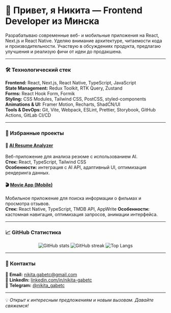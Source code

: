 # 👋 Привет, я Никита — Frontend Developer из Минска

Разрабатываю современные веб- и мобильные приложения на React, Next.js и React Native. Уделяю внимание архитектуре, читаемости кода и производительности. Участвую в обсуждениях продукта, предлагаю улучшения и реализую фичи от идеи до продакшена.

---

### 🛠️ Технологический стек

**Frontend:** React, Next.js, React Native, TypeScript, JavaScript  
**State Management:** Redux Toolkit, RTK Query, Zustand  
**Forms:** React Hook Form, Formik  
**Styling:** CSS Modules, Tailwind CSS, PostCSS, styled-components  
**Animations & UI:** Framer Motion, Recharts, ShadCN/UI  
**Tools & DevOps:** Git, Vite, Webpack, ESLint, Prettier, Storybook, GitHub Actions, GitLab CI/CD  

---

### 🚀 Избранные проекты

#### 🧠 [AI Resume Analyzer](https://github.com/peeea4/resume-analyzer)
Веб-приложение для анализа резюме с использованием AI.  
**Стек:** React, TypeScript, Tailwind CSS  
**Особенности:** интеграция с AI API, адаптивный UI, оптимизация рендеринга данных.

#### 🎬 [Movie App (Mobile)](https://github.com/peeea4/movie-mobile-app)
Мобильное приложение для поиска информации о фильмах и просмотра отзывов.  
**Стек:** React Native, TypeScript, TMDB API, AppWrite
**Особенности:** кастомная навигация, оптимизация запросов, анимации интерфейса.

---

### 📈 GitHub Статистика

<p align="center">
  <img src="https://github-readme-stats.vercel.app/api?username=peeea4&show_icons=true&theme=transparent" alt="GitHub stats" />
  <img src="https://github-readme-streak-stats.herokuapp.com/?user=peeea4&theme=transparent" alt="GitHub streak" />
  <img src="https://github-readme-stats.vercel.app/api/top-langs/?username=peeea4&layout=compact&theme=transparent" alt="Top Langs" />
</p>

---

### 💬 Контакты

📧 **Email:** [nikita.gabetc@gmail.com](mailto:nikita.gabetc@gmail.com)  
💼 **LinkedIn:** [linkedin.com/in/nikita-gabetc](https://www.linkedin.com/in/nikita-gabetc/)  
💬 **Telegram:** [@nikita_gabetc](https://t.me/nikita_gabetc)

---

💡 *Открыт к интересным предложениям и новым вызовам. Давайте свяжемся!*
